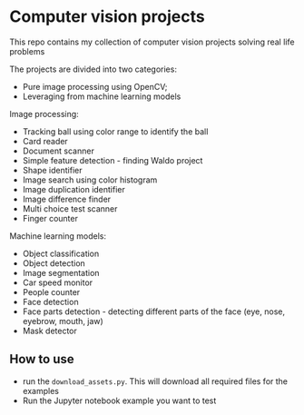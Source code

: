 # Computer vision projects

This repo contains my collection of computer vision projects solving real life problems

The projects are divided into two categories: 
- Pure image processing using OpenCV; 
- Leveraging from machine learning models

Image processing:
- Tracking ball using color range to identify the ball
- Card reader
- Document scanner 
- Simple feature detection - finding Waldo project
- Shape identifier
- Image search using color histogram 
- Image duplication identifier
- Image difference finder
- Multi choice test scanner
- Finger counter

Machine learning models:
- Object classification
- Object detection
- Image segmentation
- Car speed monitor
- People counter
- Face detection
- Face parts detection - detecting different parts of the face (eye, nose, eyebrow, mouth, jaw)
- Mask detector


## How to use
- run the `download_assets.py`. This will download all required files for the examples
- Run the Jupyter notebook example you want to test
 
